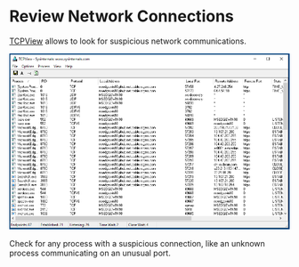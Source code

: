 # Review Network Connections

[TCPView](https://technet.microsoft.com/en-us/sysinternals/tcpview.aspx) allows to look for suspicious network communications.

![tcpview](../img/tcpview.png)

Check for any process with a suspicious connection, like an unknown process communicating on an unusual port.
